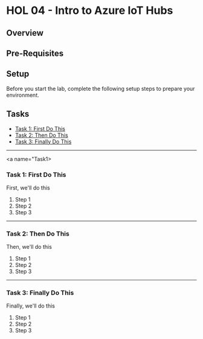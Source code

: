 ﻿# HOL 04 - Intro to Azure IoT Hubs

## Overview

## Pre-Requisites

## Setup

Before you start the lab, complete the following setup steps to prepare your environment.

## Tasks

- [Task 1: First Do This](#Task1)
- [Task 2: Then Do This](#Task2)
- [Task 3: Finally Do This](#Task3)

---

<a name="Task1></a>
### Task 1: First Do This

First, we'll do this

1. Step 1
1. Step 2
1. Step 3

---

<a name="Task2"></a>
### Task 2: Then Do This

Then, we'll do this

1. Step 1
1. Step 2
1. Step 3

---

<a name="Task3"></a>
### Task 3: Finally Do This

Finally, we'll do this

1. Step 1
1. Step 2
1. Step 3